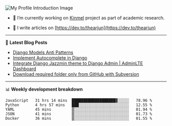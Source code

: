 ![My Profile Introduction Image](https://i.ibb.co/tLFZ15Q/gh.png)

- 🔭 I’m currently working on [Kinmel](https://github.com/thearjun/kinmel) project as part of academic research.

- 📝 I write articles on [https://dev.to/thearjun](https://dev.to/thearjun)

-------

📕 **Latest Blog Posts**
<!-- BLOG-POST-LIST:START -->
- [Django Models Anti Patterns](https://dev.to/thearjun/django-models-anti-patterns-1ma1)
- [Implement Autocomplete in Django](https://dev.to/thearjun/implement-autocomplete-in-django-3h20)
- [Integrate Django Jazzmin theme to Django Admin | AdminLTE Dashboard](https://dev.to/thearjun/integrate-django-jazzmin-theme-to-django-admin-adminlte-dashboard-5aao)
- [Download required folder only from GitHub with Subversion](https://dev.to/thearjun/download-required-folder-only-from-github-with-subversion-2gpc)
<!-- BLOG-POST-LIST:END -->

-------

📊 **Weekly development breakdown**
<!--START_SECTION:waka-->
```text
JavaScript   31 hrs 14 mins  ███████████████████▓░░░░░   78.96 % 
Python       4 hrs 57 mins   ███░░░░░░░░░░░░░░░░░░░░░░   12.55 % 
YAML         45 mins         ▒░░░░░░░░░░░░░░░░░░░░░░░░   01.94 % 
JSON         41 mins         ▒░░░░░░░░░░░░░░░░░░░░░░░░   01.73 % 
Docker       36 mins         ▒░░░░░░░░░░░░░░░░░░░░░░░░   01.55 % 
```
<!--END_SECTION:waka-->
<img src='https://profile-counter.glitch.me/thearjun/count.svg' width='0px'>
